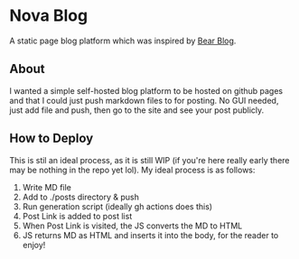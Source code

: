 # Nova Blog

A static page blog platform which was inspired by [Bear Blog](https://bearblog.dev).

## About

I wanted a simple self-hosted blog platform to be hosted on github pages and that I could just push markdown files to for posting. No GUI needed, just add file and push, then go to the site and see your post publicly.

## How to Deploy

This is stil an ideal process, as it is still WIP (if you're here really early there may be nothing in the repo yet lol).
My ideal process is as follows:

1. Write MD file
2. Add to ./posts directory & push
3. Run generation script (ideally gh actions does this)
4. Post Link is added to post list
5. When Post Link is visited, the JS converts the MD to HTML
6. JS returns MD as HTML and inserts it into the body, for the reader to enjoy!
